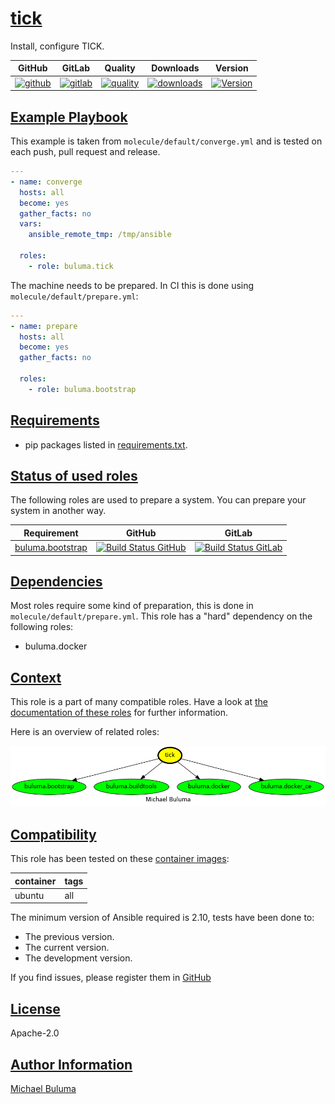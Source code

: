 # [tick](#tick)

Install, configure TICK.

|GitHub|GitLab|Quality|Downloads|Version|
|------|------|-------|---------|-------|
|[![github](https://github.com/buluma/ansible-role-tick/workflows/Ansible%20Molecule/badge.svg)](https://github.com/buluma/ansible-role-tick/actions)|[![gitlab](https://gitlab.com/buluma/ansible-role-tick/badges/master/pipeline.svg)](https://gitlab.com/buluma/ansible-role-tick)|[![quality](https://img.shields.io/ansible/quality/58303)](https://galaxy.ansible.com/buluma/tick)|[![downloads](https://img.shields.io/ansible/role/d/58303)](https://galaxy.ansible.com/buluma/tick)|[![Version](https://img.shields.io/github/release/buluma/ansible-role-tick.svg)](https://github.com/buluma/ansible-role-tick/releases/)|

## [Example Playbook](#example-playbook)

This example is taken from `molecule/default/converge.yml` and is tested on each push, pull request and release.
```yaml
---
- name: converge
  hosts: all
  become: yes
  gather_facts: no
  vars:
    ansible_remote_tmp: /tmp/ansible

  roles:
    - role: buluma.tick
```

The machine needs to be prepared. In CI this is done using `molecule/default/prepare.yml`:
```yaml
---
- name: prepare
  hosts: all
  become: yes
  gather_facts: no

  roles:
    - role: buluma.bootstrap
```



## [Requirements](#requirements)

- pip packages listed in [requirements.txt](https://github.com/buluma/ansible-role-tick/blob/main/requirements.txt).

## [Status of used roles](#status-of-requirements)

The following roles are used to prepare a system. You can prepare your system in another way.

| Requirement | GitHub | GitLab |
|-------------|--------|--------|
|[buluma.bootstrap](https://galaxy.ansible.com/buluma/bootstrap)|[![Build Status GitHub](https://github.com/buluma/ansible-role-bootstrap/workflows/Ansible%20Molecule/badge.svg)](https://github.com/buluma/ansible-role-bootstrap/actions)|[![Build Status GitLab ](https://gitlab.com/buluma/ansible-role-bootstrap/badges/main/pipeline.svg)](https://gitlab.com/buluma/ansible-role-bootstrap)|

## [Dependencies](#dependencies)

Most roles require some kind of preparation, this is done in `molecule/default/prepare.yml`. This role has a "hard" dependency on the following roles:

- buluma.docker
## [Context](#context)

This role is a part of many compatible roles. Have a look at [the documentation of these roles](https://buluma.co.ke/) for further information.

Here is an overview of related roles:

![dependencies](https://raw.githubusercontent.com/buluma/ansible-role-tick/png/requirements.png "Dependencies")

## [Compatibility](#compatibility)

This role has been tested on these [container images](https://hub.docker.com/u/buluma):

|container|tags|
|---------|----|
|ubuntu|all|

The minimum version of Ansible required is 2.10, tests have been done to:

- The previous version.
- The current version.
- The development version.



If you find issues, please register them in [GitHub](https://github.com/buluma/ansible-role-tick/issues)

## [License](#license)

Apache-2.0

## [Author Information](#author-information)

[Michael Buluma](https://buluma.github.io/)
